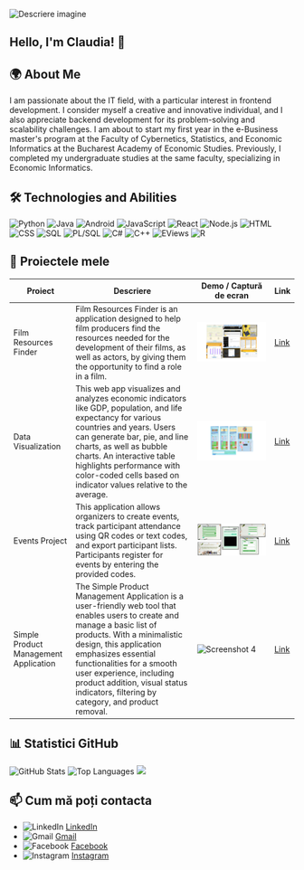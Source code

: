 ![Descriere imagine](https://cdn-icons-png.flaticon.com/256/4661/4661318.png)

## Hello, I'm Claudia! 👋

## 🌍 About Me
  I am passionate about the IT field, with a particular interest in frontend development. I consider myself a creative and innovative individual, and I also appreciate backend development for its problem-solving and scalability challenges. I am about to start my first year in the e-Business master's program at the Faculty of Cybernetics, Statistics, and Economic Informatics at the Bucharest Academy of Economic Studies. Previously, I completed my undergraduate studies at the same faculty, specializing in Economic Informatics.
  
## 🛠️ Technologies and Abilities

![Python](https://img.shields.io/badge/Python-3776AB?style=flat-square&logo=python&logoColor=white)
![Java](https://img.shields.io/badge/Java-F7DF1E?style=flat-square&logo=java&logoColor=white)
![Android](https://img.shields.io/badge/Android-3DDC84?style=flat-square&logo=android&logoColor=white)
![JavaScript](https://img.shields.io/badge/JavaScript-F7DF1E?style=flat-square&logo=javascript&logoColor=black)
![React](https://img.shields.io/badge/React-61DAFB?style=flat-square&logo=react&logoColor=black)
![Node.js](https://img.shields.io/badge/Node.js-339933?style=flat-square&logo=node.js&logoColor=white)
![HTML](https://img.shields.io/badge/HTML-E34F26?style=flat-square&logo=html5&logoColor=white)
![CSS](https://img.shields.io/badge/CSS-1572B6?style=flat-square&logo=css3&logoColor=white)
![SQL](https://img.shields.io/badge/SQL-00000F?style=flat-square&logo=sqlite&logoColor=white)
![PL/SQL](https://img.shields.io/badge/PL%2FSQL-F80000?style=flat-square&logo=oracle&logoColor=white)
![C#](https://img.shields.io/badge/C%23-239120?style=flat-square&logo=c-sharp&logoColor=white)
![C++](https://img.shields.io/badge/C++-00599C?style=flat-square&logo=c%2B%2B&logoColor=white)
![EViews](https://img.shields.io/badge/EViews-0056A0?style=flat-square&logoColor=white)
![R](https://img.shields.io/badge/R-276DC3?style=flat-square&logo=r&logoColor=white)

## 📂 Proiectele mele

| Proiect       | Descriere                                     | Demo / Captură de ecran                                     | Link                                     |
|---------------|------------------------------------------------|-------------------------------------------------------------|------------------------------------------|
| Film Resources Finder| Film Resources Finder is an application designed to help film producers find the resources needed for the development of their films, as well as actors, by giving them the opportunity to find a role in a film.           | ![Demo](https://github.com/Ioana-ClaudiaM/film-resources-finder/blob/master/Demo.png?raw=true)       |  [Link](https://github.com/Ioana-ClaudiaM/film-resources-finder.git)  |
| Data Visualization | This web app visualizes and analyzes economic indicators like GDP, population, and life expectancy for various countries and years. Users can generate bar, pie, and line charts, as well as bubble charts. An interactive table highlights performance with color-coded cells based on indicator values relative to the average.           | ![Screenshot 2](https://github.com/Ioana-ClaudiaM/data-visualization/blob/d465adfe219afa196edd185c856f94d013715181/demo.png?raw=true)       | [Link](https://github.com/Ioana-ClaudiaM/data-visualization.git) |
| Events Project | This application allows organizers to create events, track participant attendance using QR codes or text codes, and export participant lists. Participants register for events by entering the provided codes.      | ![Screenshot 3](https://raw.githubusercontent.com/Ioana-ClaudiaM/events-project/master/demo.png)       | [Link](https://github.com/Ioana-ClaudiaM/events-project.git) |
| Simple Product Management Application | The Simple Product Management Application is a user-friendly web tool that enables users to create and manage a basic list of products. With a minimalistic design, this application emphasizes essential functionalities for a smooth user experience, including product addition, visual status indicators, filtering by category, and product removal. | ![Screenshot 4]([https://raw.githubusercontent.com/Ioana-ClaudiaM/events-project/master/demo.png](https://github.com/Ioana-ClaudiaM/products-management/blob/master/demo.png?raw=true))       | [Link]([https://github.com/Ioana-ClaudiaM/events-project.git](https://github.com/Ioana-ClaudiaM/products-management.git)) |
## 📊 Statistici GitHub

![GitHub Stats](https://github-readme-stats.vercel.app/api?username=Ioana-ClaudiaM&show_icons=true&hide_title=true&count_private=true&hide=prs)
![Top Languages](https://github-readme-stats.vercel.app/api/top-langs/?username=Ioana-ClaudiaM&hide_border=true&include_all_commits=true&count_private=false&layout=compact)
![](https://github-readme-streak-stats.herokuapp.com/?user=Ioana-ClaudiaM&hide_border=true)<br/>

## 📫 Cum mă poți contacta

- ![LinkedIn](https://img.shields.io/badge/LinkedIn-0077B5?style=flat-square&logo=linkedin&logoColor=white) [LinkedIn](https://www.linkedin.com/in/ioana-claudia-mierlita-988a12268/)
- ![Gmail](https://img.shields.io/badge/Gmail-D14836?style=flat-square&logo=gmail&logoColor=white) [Gmail](mailto:mierlitaclaudia029@gmail.com)
- ![Facebook](https://img.shields.io/badge/Facebook-1877F2?style=flat-square&logo=facebook&logoColor=white) [Facebook](https://www.facebook.com/claudia.mierlita)
- ![Instagram](https://img.shields.io/badge/Instagram-E4405F?style=flat-square&logo=instagram&logoColor=white) [Instagram](https://www.instagram.com/claudiamierlita/)
